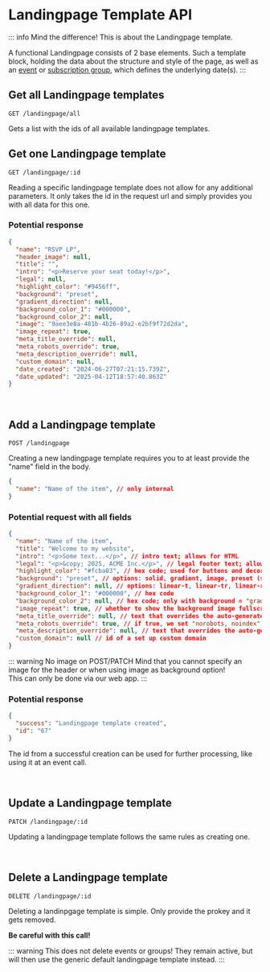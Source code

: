 
# Landingpage Template API

::: info Mind the difference!
This is about the Landingpage template.

A functional Landingpage consists of 2 base elements. Such a template block, holding the data about the structure and style of the page, as well as an [event](/api/events.html) or [subscription group](/api/groups.html), which defines the underlying date(s).
:::

## Get all Landingpage templates

```
GET /landingpage/all
```

Gets a list with the ids of all available landingpage templates.

## Get one Landingpage template

```
GET /landingpage/:id
```

Reading a specific landingpage template does not allow for any additional parameters. It only takes the id in the request url and simply provides you with all data for this one.

### Potential response

```json
{
  "name": "RSVP LP",
  "header_image": null,
  "title": "",
  "intro": "<p>Reserve your seat today!</p>",
  "legal": null,
  "highlight_color": "#9456ff",
  "background": "preset",
  "gradient_direction": null,
  "background_color_1": "#000000",
  "background_color_2": null,
  "image": "9aee3e8a-481b-4b26-89a2-e2bf9f72d2da",
  "image_repeat": true,
  "meta_title_override": null,
  "meta_robots_override": true,
  "meta_description_override": null,
  "custom_domain": null,
  "date_created": "2024-06-27T07:21:15.739Z",
  "date_updated": "2025-04-12T18:57:40.863Z"
}
```

<br />

## Add a Landingpage template

```
POST /landingpage
```

Creating a new landingpage template requires you to at least provide the "name" field in the body.

```json
{
  "name": "Name of the item", // only internal
}
```

### Potential request with all fields

```json
{
  "name": "Name of the item",
  "title": "Welcome to my website",
  "intro": "<p>Some text...</p>", // intro text; allows for HTML
  "legal": "<p>&copy; 2025, ACME Inc.</p>", // legal footer text; allows for HTML
  "highlight_color": "#fcba03", // hex code; used for buttons and decorative elements
  "background": "preset", // options: solid, gradient, image, preset (same as image, but with a files selected from our library)
  "gradient_direction": null, // options: linear-t, linear-tr, linear-r, linear-br, radial; only with background = "gradient"
  "background_color_1": "#000000", // hex code
  "background_color_2": null, // hex code; only with background = "gradient"
  "image_repeat": true, // whether to show the background image fullscreen or repeat it
  "meta_title_override": null, // text that overrides the auto-generated meta title
  "meta_robots_override": true, // if true, we set "norobots, noindex"
  "meta_description_override": null, // text that overrides the auto-generated meta description
  "custom_domain": null // id of a set up custom domain
}
```

::: warning No image on POST/PATCH
Mind that you cannot specify an image for the header or when using image as background option!  
This can only be done via our web app.
:::

### Potential response

```json
{
  "success": "Landingpage template created",
  "id": "67"
}
```

The id from a successful creation can be used for further processing, like using it at an event call.

<br />

## Update a Landingpage template

```
PATCH /landingpage/:id
```

Updating a landingpage template follows the same rules as creating one.

<br />

## Delete a Landingpage template

```
DELETE /landingpage/:id
```

Deleting a landinpgage template is simple. Only provide the prokey and it gets removed.

**Be careful with this call!**

::: warning This does not delete events or groups!
They remain active, but will then use the generic default landingpage template instead.
:::
